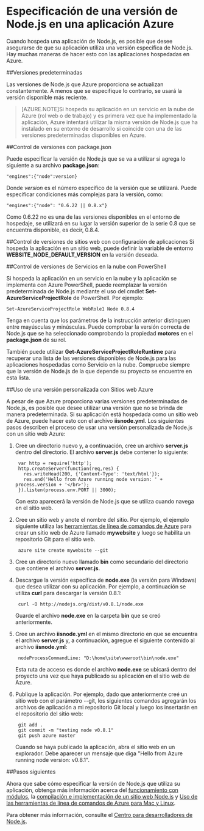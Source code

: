 <properties
	pageTitle="Especificación de una versión de Node.js"
	description="Aprenda a especificar la versión de Node.js que usan Sitios web Azure y Servicios en la nube"
	services=""
	documentationCenter="nodejs"
	authors="rmcmurray"
	manager="wpickett"
	editor=""/>

<tags
	ms.service="multiple"
	ms.workload="na"
	ms.tgt_pltfrm="na"
	ms.devlang="nodejs"
	ms.topic="article"
	ms.date="01/09/2016"
	ms.author="robmcm"/>

# Especificación de una versión de Node.js en una aplicación Azure

Cuando hospeda una aplicación de Node.js, es posible que desee asegurarse de que su aplicación utiliza una versión específica de Node.js. Hay muchas maneras de hacer esto con las aplicaciones hospedadas en Azure.

##Versiones predeterminadas

Las versiones de Node.js que Azure proporciona se actualizan constantemente. A menos que se especifique lo contrario, se usará la versión disponible más reciente.

> [AZURE.NOTE]Si hospeda su aplicación en un servicio en la nube de Azure (rol web o de trabajo) y es primera vez que ha implementado la aplicación, Azure intentará utilizar la misma versión de Node.js que ha instalado en su entorno de desarrollo si coincide con una de las versiones predeterminadas disponibles en Azure.

##Control de versiones con package.json

Puede especificar la versión de Node.js que se va a utilizar si agrega lo siguiente a su archivo **package.json**:

	"engines":{"node":version}

Donde *version* es el número específico de la versión que se utilizará. Puede especificar condiciones más complejas para la versión, como:

	"engines":{"node": "0.6.22 || 0.8.x"}

Como 0.6.22 no es una de las versiones disponibles en el entorno de hospedaje, se utilizará en su lugar la versión superior de la serie 0.8 que se encuentra disponible, es decir, 0.8.4.

##Control de versiones de sitios web con configuración de aplicaciones
Si hospeda la aplicación en un sitio web, puede definir la variable de entorno **WEBSITE\_NODE\_DEFAULT\_VERSION** en la versión deseada.

##Control de versiones de Servicios en la nube con PowerShell

Si hospeda la aplicación en un servicio en la nube y la aplicación se implementa con Azure PowerShell, puede reemplazar la versión predeterminada de Node.js mediante el uso del cmdlet **Set-AzureServiceProjectRole** de PowerShell. Por ejemplo:

	Set-AzureServiceProjectRole WebRole1 Node 0.8.4

Tenga en cuenta que los parámetros de la instrucción anterior distinguen entre mayúsculas y minúsculas. Puede comprobar la versión correcta de Node.js que se ha seleccionado comprobando la propiedad **motores** en el **package.json** de su rol.

También puede utilizar **Get-AzureServiceProjectRoleRuntime** para recuperar una lista de las versiones disponibles de Node.js para las aplicaciones hospedadas como Servicio en la nube. Compruebe siempre que la versión de Node.js de la que depende su proyecto se encuentre en esta lista.

##Uso de una versión personalizada con Sitios web Azure

A pesar de que Azure proporciona varias versiones predeterminadas de Node.js, es posible que desee utilizar una versión que no se brinda de manera predeterminada. Si su aplicación está hospedada como un sitio web de Azure, puede hacer esto con el archivo **iisnode.yml**. Los siguientes pasos describen el proceso de usar una versión personalizada de Node.js con un sitio web Azure:

1. Cree un directorio nuevo y, a continuación, cree un archivo **server.js** dentro del directorio. El archivo **server.js** debe contener lo siguiente:

		var http = require('http');
		http.createServer(function(req,res) {
		  res.writeHead(200, {'Content-Type': 'text/html'});
		  res.end('Hello from Azure running node version: ' + process.version + '</br>');
		}).listen(process.env.PORT || 3000);

	Con esto aparecerá la versión de Node.js que se utiliza cuando navega en el sitio web.

2. Cree un sitio web y anote el nombre del sitio. Por ejemplo, el ejemplo siguiente utiliza las [herramientas de línea de comandos de Azure] para crear un sitio web de Azure llamado **mywebsite** y luego se habilita un repositorio Git para el sitio web.

		azure site create mywebsite --git

3. Cree un directorio nuevo llamado **bin** como secundario del directorio que contiene el archivo **server.js**.

4. Descargue la versión específica de **node.exe** (la versión para Windows) que desea utilizar con su aplicación. Por ejemplo, a continuación se utiliza **curl** para descargar la versión 0.8.1:

		curl -O http://nodejs.org/dist/v0.8.1/node.exe

	Guarde el archivo **node.exe** en la carpeta **bin** que se creó anteriormente.

5. Cree un archivo **iisnode.yml** en el mismo directorio en que se encuentra el archivo **server.js** y, a continuación, agregue el siguiente contenido al archivo **iisnode.yml**:

		nodeProcessCommandLine: "D:\home\site\wwwroot\bin\node.exe"

	Esta ruta de acceso es donde el archivo **node.exe** se ubicará dentro del proyecto una vez que haya publicado su aplicación en el sitio web de Azure.

6. Publique la aplicación. Por ejemplo, dado que anteriormente creé un sitio web con el parámetro --git, los siguientes comandos agregarán los archivos de aplicación a mi repositorio Git local y luego los insertarán en el repositorio del sitio web:

		git add .
		git commit -m "testing node v0.8.1"
		git push azure master

	Cuando se haya publicado la aplicación, abra el sitio web en un explorador. Debe aparecer un mensaje que diga "Hello from Azure running node version: v0.8.1".

##Pasos siguientes

Ahora que sabe cómo especificar la versión de Node.js que utiliza su aplicación, obtenga más información acerca del [funcionamiento con módulos], la [compilación e implementación de un sitio web Node.js] y [Uso de las herramientas de línea de comandos de Azure para Mac y Linux].

Para obtener más información, consulte el [Centro para desarrolladores de Node.js](/develop/nodejs/).

[Uso de las herramientas de línea de comandos de Azure para Mac y Linux]: xplat-cli-install.md
[herramientas de línea de comandos de Azure]: xplat-cli-install.md
[funcionamiento con módulos]: nodejs-use-node-modules-azure-apps.md
[compilación e implementación de un sitio web Node.js]: web-sites-nodejs-develop-deploy-mac.md

<!---HONumber=AcomDC_0114_2016-->